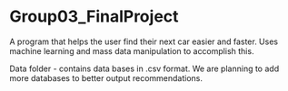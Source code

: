 # Group03_FinalProject
A program that helps the user find their next car easier and faster. Uses machine learning and mass data manipulation to accomplish this.

Data folder - contains data bases in .csv format. We are planning to add more databases to better output recommendations.
